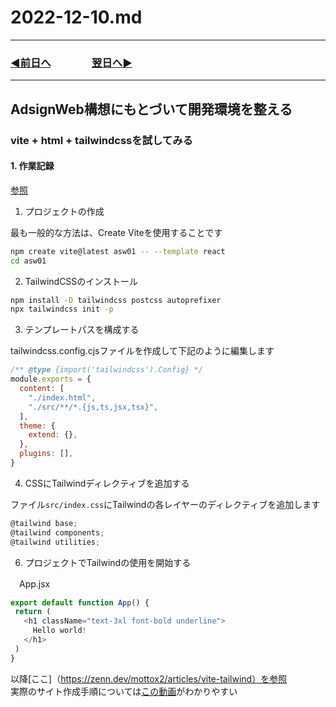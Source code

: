 # 2022-12-10.md

---
### [◀️前日へ](https://github.com/yuasys/chatty-journal/blob/main/2022/12/2022-12-09.md)&emsp;&emsp;&emsp;&emsp;[翌日へ▶️](https://github.com/yuasys/chatty-journal/blob/main/2022/12/2022-12-11.md)
---

## AdsignWeb構想にもとづいて開発環境を整える

### vite + html + tailwindcssを試してみる


#### 1. 作業記録

[参照](https://tailwindcss.com/docs/guides/vite)

1. プロジェクトの作成

最も一般的な方法は、Create Viteを使用することです

```bash
npm create vite@latest asw01 -- --template react
cd asw01
```

2. TailwindCSSのインストール

```bash
npm install -D tailwindcss postcss autoprefixer
npx tailwindcss init -p
```
3. テンプレートパスを構成する

tailwindcss.config.cjsファイルを作成して下記のように編集します  

```javascript tailwindcss.config.cjs
/** @type {import('tailwindcss').Config} */
module.exports = {
  content: [
    "./index.html",
    "./src/**/*.{js,ts,jsx,tsx}",
  ],
  theme: {
    extend: {},
  },
  plugins: [],
}
```

4. CSSにTailwindディレクティブを追加する

ファイル`src/index.css`にTailwindの各レイヤーのディレクティブを追加します

```javascript
@tailwind base;
@tailwind components;
@tailwind utilities;
```

6. プロジェクトでTailwindの使用を開始する

　App.jsx
 
 ```javascript
 export default function App() {
  return (
    <h1 className="text-3xl font-bold underline">
      Hello world!
    </h1>
  )
}
 ```




以降[ここ]（https://zenn.dev/mottox2/articles/vite-tailwind）を参照  
実際のサイト作成手順については[この動画](https://youtu.be/82cN8zwDhbY?t=74)がわかりやすい  


